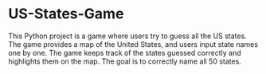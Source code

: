 # US-States-Game
This Python project is a game where users try to guess all the US states. The game provides a map of the United States, and users input state names one by one. The game keeps track of the states guessed correctly and highlights them on the map. The goal is to correctly name all 50 states.
